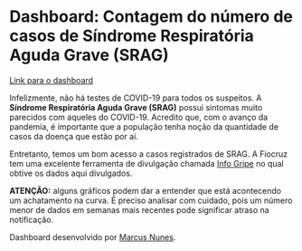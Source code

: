 # Dashboard: Contagem do número de casos de Síndrome Respiratória Aguda Grave (SRAG)

[Link para o dashboard](http://shiny.estatistica.ccet.ufrn.br/subnotificacao)

Infelizmente, não há testes de COVID-19 para todos os suspeitos. A **Síndrome Respiratória Aguda Grave (SRAG)** possui sintomas muito parecidos com aqueles do COVID-19. Acredito que, com o avanço da pandemia, é importante que a população tenha noção da quantidade de casos da doença que estão por aí. 

Entretanto, temos um bom acesso a casos registrados de SRAG. A Fiocruz tem uma excelente ferramenta de divulgação chamada [Info Gripe](href="http://info.gripe.fiocruz.br/) no qual obtive os dados aqui divulgados.

**ATENÇÃO:** alguns gráficos podem dar a entender que está acontecendo um achatamento na curva. É preciso analisar com cuidado, pois um número menor de dados em semanas mais recentes pode significar atraso na notificação.

Dashboard desenvolvido por [Marcus Nunes](https://marcusnunes.me/).
